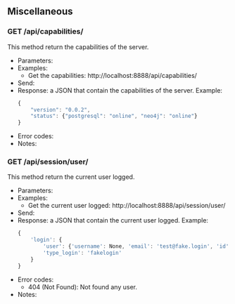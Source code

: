 ## Miscellaneous


### GET /api/capabilities/

This method return the capabilities of the server.
- Parameters:
- Examples:
     - Get the capabilities: http://localhost:8888/api/capabilities/
- Send:
- Response: a JSON that contain the capabilities of the server. Example:
    ```javascript
    {
        "version": "0.0.2",
        "status": {"postgresql": "online", "neo4j": "online"}
    }
    ```
- Error codes:
- Notes:


### GET /api/session/user/

This method return the current user logged.
- Parameters:
- Examples:
     - Get the current user logged: http://localhost:8888/api/session/user/
- Send:
- Response: a JSON that contain the current user logged. Example:
    ```javascript
    {
        'login': {
            'user': {'username': None, 'email': 'test@fake.login', 'id': 1},
            'type_login': 'fakelogin'
        }
    }
    ```
- Error codes:
    - 404 (Not Found): Not found any user.
- Notes: